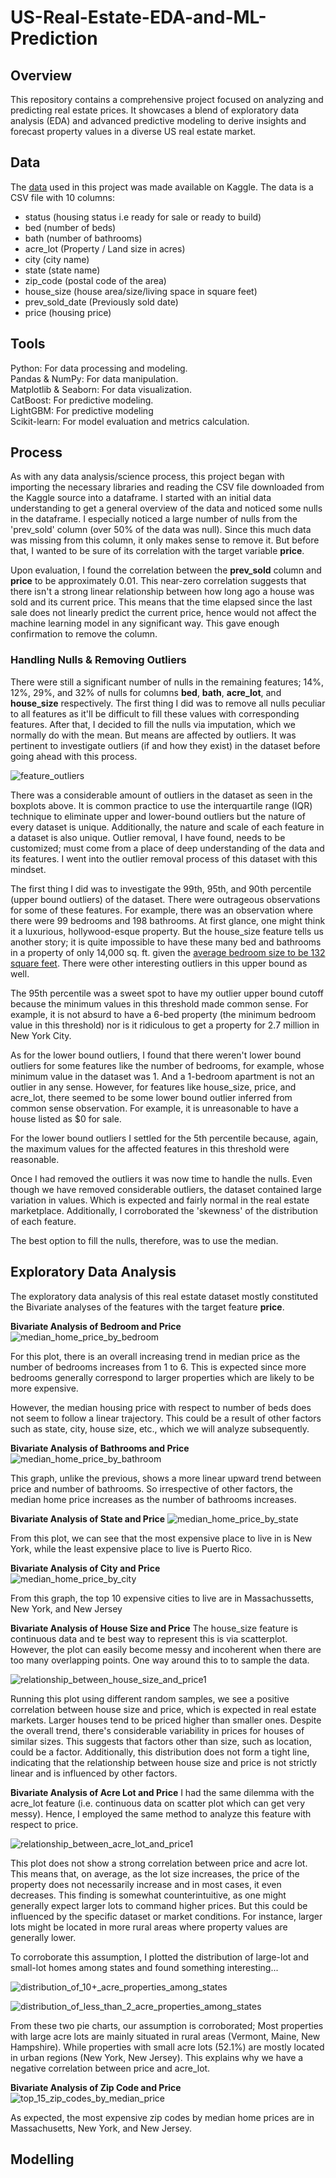 # US-Real-Estate-EDA-and-ML-Prediction

## Overview
This repository contains a comprehensive project focused on analyzing and predicting real estate prices. It showcases a blend of exploratory data analysis (EDA) and advanced predictive modeling to derive insights and forecast property values in a diverse US real estate market.

## Data
The [data](https://www.kaggle.com/datasets/ahmedshahriarsakib/usa-real-estate-dataset) used in this project was made available on Kaggle. The data is a CSV file with 10 columns:

- status (housing status i.e ready for sale or ready to build)
- bed (number of beds)
- bath (number of bathrooms)
- acre_lot (Property / Land size in acres)
- city (city name)
- state (state name)
- zip_code (postal code of the area)
- house_size (house area/size/living space in square feet)
- prev_sold_date (Previously sold date)
- price (housing price)

## Tools
Python: For data processing and modeling.  
Pandas & NumPy: For data manipulation.   
Matplotlib & Seaborn: For data visualization.  
CatBoost: For predictive modeling.  
LightGBM: For predictive modeling  
Scikit-learn: For model evaluation and metrics calculation.  

## Process
As with any data analysis/science process, this project began with importing the necessary libraries and reading the CSV file downloaded from the Kaggle source into a dataframe. I started with an initial data understanding to get a general overview of the data and noticed some nulls in the dataframe. I especially noticed a large number of nulls from the 'prev_sold' column (over 50% of the data was null). Since this much data was missing from this column, it only makes sense to remove it. But before that, I wanted to be sure of its correlation with the target variable **price**.  

Upon evaluation, I found the correlation between the **prev_sold** column and **price** to be approximately 0.01. This near-zero correlation suggests that there isn't a strong linear relationship between how long ago a house was sold and its current price. This means that the time elapsed since the last sale does not linearly predict the current price, hence would not affect the machine learning model in any significant way. This gave enough confirmation to remove the column. 

### Handling Nulls & Removing Outliers
There were still a significant number of nulls in the remaining features; 14%, 12%, 29%, and 32% of nulls for columns **bed**, **bath**, **acre_lot**, and **house_size** respectively. The first thing I did was to remove all nulls peculiar to all features as it'll be difficult to fill these values with corresponding features. After that, I decided to fill the nulls via imputation, which we normally do with the mean. But means are affected by outliers. It was pertinent to investigate outliers (if and how they exist) in the dataset before going ahead with this process.  

![feature_outliers](https://github.com/txs7n/Retail-Business-Sales-Data-Analysis/assets/118135226/e51ebd75-413a-45cf-8d65-8a262e3ab18f)

There was a considerable amount of outliers in the dataset as seen in the boxplots above. It is common practice to use the interquartile range (IQR) technique to eliminate upper and lower-bound outliers but the nature of every dataset is unique. Additionally, the nature and scale of each feature in a dataset is also unique. Outlier removal, I have found, needs to be customized; must come from a place of deep understanding of the data and its features. I went into the outlier removal process of this dataset with this mindset.  

The first thing I did was to investigate the 99th, 95th, and 90th percentile (upper bound outliers) of the dataset. There were outrageous observations for some of these features. For example, there was an observation where there were 99 bedrooms and 198 bathrooms. At first glance, one might think it a luxurious, hollywood-esque property. But the house_size feature tells us another story; it is quite impossible to have these many bed and bathrooms in a property of only 14,000 sq. ft. given the [average bedroom size to be 132 square feet](https://cedreo.com/blog/average-bedroom-size/). There were other interesting outliers in this upper bound as well.  

The 95th percentile was a sweet spot to have my outlier upper bound cutoff because the minimum values in this threshold made common sense. For example, it is not absurd to have a 6-bed property (the minimum bedroom value in this threshold) nor is it ridiculous to get a property for 2.7 million in New York City.  

As for the lower bound outliers, I found that there weren't lower bound outliers for some features like the number of bedrooms, for example, whose minimum value in the dataset was 1. And a 1-bedroom apartment is not an outlier in any sense. However, for features like house_size, price, and acre_lot, there seemed to be some lower bound outlier inferred from common sense observation. For example, it is unreasonable to have a house listed as $0 for sale.  

For the lower bound outliers I settled for the 5th percentile because, again, the maximum values for the affected features in this threshold were reasonable.  

Once I had removed the outliers it was now time to handle the nulls. Even though we have removed considerable outliers, the dataset contained large variation in values. Which is expected and fairly normal in the real estate marketplace. Additionally, I corroborated the 'skewness' of the distribution of each feature.  

The best option to fill the nulls, therefore, was to use the median. 

## Exploratory Data Analysis
The exploratory data analysis of this real estate dataset mostly constituted the Bivariate analyses of the features with the target feature **price**.  

**Bivariate Analysis of Bedroom and Price**
![median_home_price_by_bedroom](https://github.com/txs7n/Retail-Business-Sales-Data-Analysis/assets/118135226/680f95a4-a773-4eb2-ad27-aa133c0bb52b)

For this plot, there is an overall increasing trend in median price as the number of bedrooms increases from 1 to 6. This is expected since more bedrooms generally correspond to larger properties which are likely to be more expensive.

However, the median housing price with respect to number of beds does not seem to follow a linear trajectory. This could be a result of other factors such as state, city, house size, etc., which we will analyze subsequently.

**Bivariate Analysis of Bathrooms and Price**
![median_home_price_by_bathroom](https://github.com/txs7n/Retail-Business-Sales-Data-Analysis/assets/118135226/1d0b4875-ebd9-44d3-b343-0cb7a18bac35)

This graph, unlike the previous, shows a more linear upward trend between price and number of bathrooms. So irrespective of other factors, the median home price increases as the number of bathrooms increases.

**Bivariate Analysis of State and Price**
![median_home_price_by_state](https://github.com/txs7n/Retail-Business-Sales-Data-Analysis/assets/118135226/5781c034-ed7b-4811-ac7e-de00bd325e6b)

From this plot, we can see that the most expensive place to live in is New York, while the least expensive place to live is Puerto Rico.  

**Bivariate Analysis of City and Price**  
![median_home_price_by_city](https://github.com/txs7n/Retail-Business-Sales-Data-Analysis/assets/118135226/6ff5cb12-43ca-4b1a-bff4-39552424e600)

From this graph, the top 10 expensive cities to live are in Massachussetts, New York, and New Jersey 

**Bivariate Analysis of House Size and Price**
The house_size feature is continuous data and te best way to represent this is via scatterplot. However, the plot can easily become messy and incoherent when there are too many overlapping points. One way around this to to sample the data. 

![relationship_between_house_size_and_price1](https://github.com/txs7n/Retail-Business-Sales-Data-Analysis/assets/118135226/cf315b53-e0e2-4396-83eb-cb633a7f5c22)

Running this plot using different random samples, we see a positive correlation between house size and price, which is expected in real estate markets. Larger houses tend to be priced higher than smaller ones. Despite the overall trend, there's considerable variability in prices for houses of similar sizes. This suggests that factors other than size, such as location, could be a factor. Additionally, this distribution does not form a tight line, indicating that the relationship between house size and price is not strictly linear and is influenced by other factors.

​**Bivariate Analysis of Acre Lot and Price**
I had the same dilemma with the acre_lot feature (i.e. continuous data on scatter plot which can get very messy). Hence, I employed the same method to analyze this feature with respect to price.

![relationship_between_acre_lot_and_price1](https://github.com/txs7n/Retail-Business-Sales-Data-Analysis/assets/118135226/31501266-f347-4c6a-888b-dd3590b0b2c4)

This plot does not show a strong correlation between price and acre lot. This means that, on average, as the lot size increases, the price of the property does not necessarily increase and in most cases, it even decreases. This finding is somewhat counterintuitive, as one might generally expect larger lots to command higher prices. But this could be influenced by the specific dataset or market conditions. For instance, larger lots might be located in more rural areas where property values are generally lower.

To corroborate this assumption, I plotted the distribution of large-lot  and small-lot homes among states and found something interesting...

![distribution_of_10+_acre_properties_among_states](https://github.com/txs7n/Retail-Business-Sales-Data-Analysis/assets/118135226/9fea4167-c98d-4ecc-a62f-090754b629c8)


![distribution_of_less_than_2_acre_properties_among_states](https://github.com/txs7n/Retail-Business-Sales-Data-Analysis/assets/118135226/35c8edd5-b6a7-4fea-8293-23e3bd4eae21)

From these two pie charts, our assumption is corroborated; Most properties with large acre lots are mainly situated in rural areas (Vermont, Maine, New Hampshire). While properties with small acre lots (52.1%) are mostly located in urban regions (New York, New Jersey). This explains why we have a negative correlation between price and acre_lot.

​**Bivariate Analysis of Zip Code and Price**
![top_15_zip_codes_by_median_price](https://github.com/txs7n/Retail-Business-Sales-Data-Analysis/assets/118135226/9006cb9a-33f3-46a4-94f4-0a350559440b)

As expected, the most expensive zip codes by median home prices are in Massachusetts, New York, and New Jersey.

## Modelling
